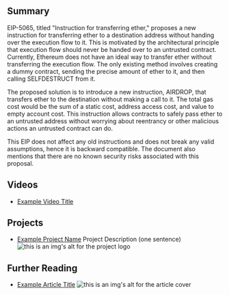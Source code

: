 ## Summary

EIP-5065, titled "Instruction for transferring ether," proposes a new instruction for transferring ether to a destination address without handing over the execution flow to it. This is motivated by the architectural principle that execution flow should never be handed over to an untrusted contract. Currently, Ethereum does not have an ideal way to transfer ether without transferring the execution flow. The only existing method involves creating a dummy contract, sending the precise amount of ether to it, and then calling SELFDESTRUCT from it.

The proposed solution is to introduce a new instruction, AIRDROP, that transfers ether to the destination without making a call to it. The total gas cost would be the sum of a static cost, address access cost, and value to empty account cost. This instruction allows contracts to safely pass ether to an untrusted address without worrying about reentrancy or other malicious actions an untrusted contract can do.

This EIP does not affect any old instructions and does not break any valid assumptions, hence it is backward compatible. The document also mentions that there are no known security risks associated with this proposal.

## Videos

- [Example Video Title](https://www.youtube.com/watch?v=TDGq4aeevgY)

## Projects

- [Example Project Name](https://xxxx.xxx/xxxxx) Project Description (one sentence) ![this is an img's alt for the project logo](https://xxxx.xxx/project-logo.xxx)

## Further Reading

- [Example Article Title](https://xxxx.xxx/xxxxx) ![this is an img's alt for the article cover](https://xxxx.xxx/article-cover.xxx)
